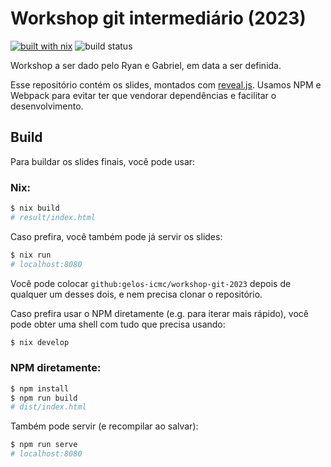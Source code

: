 # Workshop git intermediário (2023)

[![built with nix](https://img.shields.io/static/v1?logo=nixos&logoColor=white&label=&message=Built%20with%20Nix&color=41439a)](https://nixos.org)
![build status](https://github.com/gelos-icmc/workshop-git-2023/actions/workflows/build.yml/badge.svg)

Workshop a ser dado pelo Ryan e Gabriel, em data a ser definida.

Esse repositório contém os slides, montados com
[reveal.js](https://revealjs.com). Usamos NPM e Webpack para evitar ter que
vendorar dependências e facilitar o desenvolvimento.

## Build

Para buildar os slides finais, você pode usar:

### Nix:

```sh
$ nix build
# result/index.html
```

Caso prefira, você também pode já servir os slides:
```sh
$ nix run
# localhost:8080
```

Você pode colocar `github:gelos-icmc/workshop-git-2023` depois de qualquer um
desses dois, e nem precisa clonar o repositório.

Caso prefira usar o NPM diretamente (e.g. para iterar mais rápido), você pode obter uma shell com tudo que precisa usando:
```sh
$ nix develop
```

### NPM diretamente:

```sh
$ npm install
$ npm run build
# dist/index.html
```

Também pode servir (e recompilar ao salvar):
```sh
$ npm run serve
# localhost:8080
```
